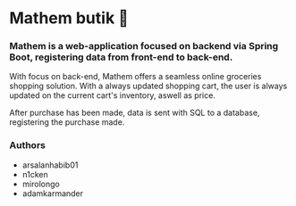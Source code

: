 # Mathem butik :shopping_cart:

### Mathem is a web-application focused on backend via Spring Boot, registering data from front-end to back-end.

With focus on back-end, Mathem offers a seamless online groceries shopping solution. 
With a always updated shopping cart, the user is always updated on the current cart's inventory, aswell as price. 

After purchase has been made, data is sent with SQL to a database, registering the purchase made.

### Authors
-  arsalanhabib01
-  n1cken
-  mirolongo
-  adamkarmander
